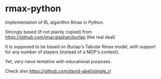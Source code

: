 # rmax-python
Implementation of RL algorithm Rmax in Python.

Strongly based (if not plainly copied) from https://github.com/jmacglashan/burlap (the real deal)

It is supposed to be based on Burlap's Tabular Rmax model, 
with support for any number of players (instead of a MDP's context). 

Yet, very naive tentative with educational purposes.

Check also https://github.com/david-abel/simple_rl

